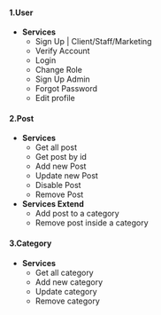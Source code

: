 #### 1.User
* **Services**
    * Sign Up | Client/Staff/Marketing 
    * Verify Account
    * Login
    * Change Role
    * Sign Up Admin 
    * Forgot Password
    * Edit profile

#### 2.Post
* **Services**
    * Get all post 
    * Get post by id
    * Add new Post
    * Update new Post
    * Disable Post
    * Remove Post 
* **Services Extend**
    * Add post to a category
    * Remove post inside a category

#### 3.Category
* **Services**
    * Get all category 
    * Add new category
    * Update category
    * Remove category
